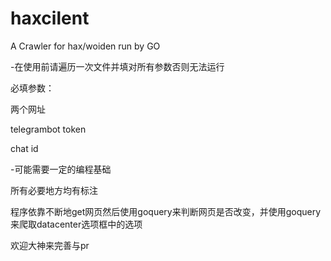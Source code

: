 # haxcilent
A Crawler for hax/woiden run by GO 

-在使用前请遍历一次文件并填对所有参数否则无法运行

必填参数：
  
  两个网址
  
  telegrambot token
  
  chat id

-可能需要一定的编程基础

所有必要地方均有标注

程序依靠不断地get网页然后使用goquery来判断网页是否改变，并使用goquery来爬取datacenter选项框中的选项

欢迎大神来完善与pr
